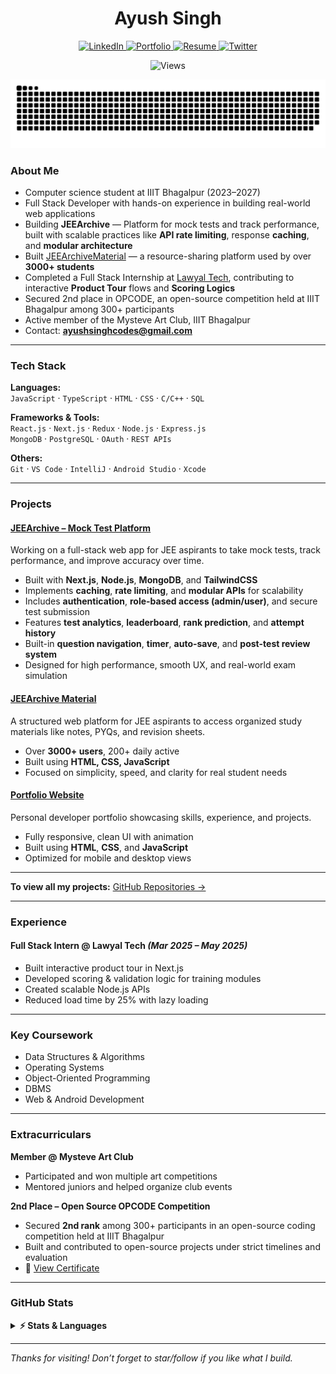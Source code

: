 <h1 align="center">Ayush Singh</h1>

<p align="center">
  <a href="https://www.linkedin.com/in/ayushsinghiiit" target="_blank">
    <img height="30" src="https://img.shields.io/badge/LinkedIn-1E90FF?style=for-the-badge&logoColor=white" alt="LinkedIn" />
  </a>
  <a href="https://ayush-singh-portfolio.vercel.app" target="_blank">
    <img height="30" src="https://img.shields.io/badge/Portfolio-FFA07A?style=for-the-badge&logoColor=white" alt="Portfolio" />
  </a>
  <a href="https://drive.google.com/file/d/1cEoT6yXxU3IpbiB26AQABTlKGTDB99GQ/view?usp=sharing" target="_blank">
    <img height="30" src="https://img.shields.io/badge/Resume-FFA07A?style=for-the-badge&logoColor=white" alt="Resume" />
  </a>
  <a href="https://x.com/ayushcodes_" target="_blank">
    <img height="30" src="https://img.shields.io/badge/Twitter-1E90FF?style=for-the-badge&logoColor=white" alt="Twitter" />
  </a>
</p>

<p align="center">
  <img height="30" src="https://komarev.com/ghpvc/?username=ayushcodes0&label=Views&style=for-the-badge&color=FFA07A" alt="Views" />
</p>

<p align="center"><img src="https://raw.githubusercontent.com/AkashRajpurohit/AkashRajpurohit/master/assets/github-snake-dark.svg" /></p>

### About Me

- Computer science student at IIIT Bhagalpur (2023–2027)
- Full Stack Developer with hands-on experience in building real-world web applications
- Building **JEEArchive** — Platform for mock tests and track performance, built with scalable practices like **API rate limiting**, response **caching**, and **modular architecture**
- Built [JEEArchiveMaterial](https://github.com/ayushcodes0/jeearchivematerial) — a resource-sharing platform used by over **3000+ students**
- Completed a Full Stack Internship at [Lawyal Tech](https://lawyaltech.org/), contributing to interactive **Product Tour** flows and **Scoring Logics**
- Secured 2nd place in OPCODE, an open-source competition held at IIIT Bhagalpur among 300+ participants
- Active member of the Mysteve Art Club, IIIT Bhagalpur
- Contact: **ayushsinghcodes@gmail.com**

---

### Tech Stack

**Languages:**  
`JavaScript` · `TypeScript` · `HTML` · `CSS` · `C/C++` · `SQL`

**Frameworks & Tools:**  
`React.js` · `Next.js` · `Redux` · `Node.js` · `Express.js`  
`MongoDB` · `PostgreSQL` · `OAuth` · `REST APIs`

**Others:**  
`Git` · `VS Code` · `IntelliJ` · `Android Studio` · `Xcode`

---

### Projects

#### [JEEArchive – Mock Test Platform](https://jeearchive.vercel.app)  
Working on a full-stack web app for JEE aspirants to take mock tests, track performance, and improve accuracy over time.  
- Built with **Next.js**, **Node.js**, **MongoDB**, and **TailwindCSS**  
- Implements **caching**, **rate limiting**, and **modular APIs** for scalability  
- Includes **authentication**, **role-based access (admin/user)**, and secure test submission  
- Features **test analytics**, **leaderboard**, **rank prediction**, and **attempt history**  
- Built-in **question navigation**, **timer**, **auto-save**, and **post-test review system**  
- Designed for high performance, smooth UX, and real-world exam simulation

#### [JEEArchive Material](https://github.com/ayushcodes0/jeearchivematerial)
A structured web platform for JEE aspirants to access organized study materials like notes, PYQs, and revision sheets.
- Over **3000+ users**, 200+ daily active
- Built using **HTML, CSS, JavaScript**
- Focused on simplicity, speed, and clarity for real student needs



#### [Portfolio Website](https://github.com/ayushcodes0/Portfolio)
Personal developer portfolio showcasing skills, experience, and projects.
- Fully responsive, clean UI with animation
- Built using **HTML**, **CSS**, and **JavaScript**
- Optimized for mobile and desktop views

---

**To view all my projects:** [GitHub Repositories →](https://github.com/ayushcodes0?tab=repositories)


---

### Experience

#### Full Stack Intern @ Lawyal Tech *(Mar 2025 – May 2025)*  
- Built interactive product tour in Next.js  
- Developed scoring & validation logic for training modules  
- Created scalable Node.js APIs  
- Reduced load time by 25% with lazy loading

---

### Key Coursework

- Data Structures & Algorithms  
- Operating Systems  
- Object-Oriented Programming  
- DBMS  
- Web & Android Development

---

### Extracurriculars

**Member @ Mysteve Art Club**  
- Participated and won multiple art competitions  
- Mentored juniors and helped organize club events

**2nd Place – Open Source OPCODE Competition**  
- Secured **2nd rank** among 300+ participants in an open-source coding competition held at IIIT Bhagalpur  
- Built and contributed to open-source projects under strict timelines and evaluation  
- 📄 [View Certificate](https://drive.google.com/file/d/1Nhnl0QQG_ZIBwekf6_KmP7qJ86mlpMWI/view?usp=sharing)

---

### GitHub Stats

<details>
  <summary><b>⚡ Stats & Languages</b></summary>
  <br />
  <img height="170" src="https://github-readme-stats.vercel.app/api?username=ayushcodes0&show_icons=true&theme=radical&rank_icon=percentile&hide_border=true" />
  <img height="170" src="https://github-readme-stats.vercel.app/api/top-langs/?username=ayushcodes0&layout=compact&langs_count=6&theme=radical&hide_border=true" />
</details>

---

*Thanks for visiting! Don’t forget to star/follow if you like what I build.*



